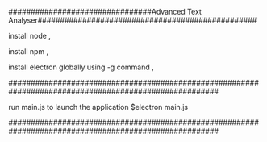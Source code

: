 ################################Advanced Text Analyser#################################################

install node ,

install npm ,

install electron globally using -g command ,

#######################################################################################################

run main.js to launch the application 
$electron main.js

#######################################################################################################

